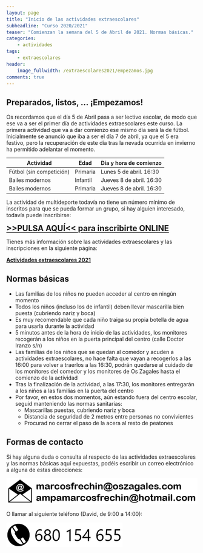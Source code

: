 ```yaml
---
layout: page
title: "Inicio de las actividades extraescolares"
subheadline: "Curso 2020/2021"
teaser: "Comienzan la semana del 5 de Abril de 2021. Normas básicas."
categories:
    - actividades
tags:
    - extraescolares
header:
    image_fullwidth: /extraescolares2021/empezamos.jpg
comments: true
---
```

<!--more-->
<style>
    .high-visibility {
        font-size: 1.5em;
        border: 1px;
        border-radius: 2px;
        text-align: center;
    }
</style>

## Preparados, listos, ... ¡Empezamos!

Os recordamos que el día 5 de Abril pasa a ser lectivo escolar, de modo que ese va a ser el primer día de actividades extraescolares este curso. La primera actividad que va a dar comienzo ese mismo día será la de fútbol. Inicialmente se anunció que iba a ser el día 7 de abril, ya que el 5 era festivo, pero la recuperación de este día tras la nevada ocurrida en invierno ha permitido adelantar el momento.

Actividad | Edad | Día y hora de comienzo
----------|--------|---------
Fútbol (sin competición) | Primaria | Lunes 5 de abril. 16:30
Bailes modernos | Infantil | Jueves 8 de abril. 16:30
Bailes modernos | Primaria | Jueves 8 de abril. 16:30

La actividad de multideporte todavía no tiene un número mínimo de inscritos para que se pueda formar un grupo, si hay alguien interesado, todavía puede inscribirse:

**<a href="https://forms.gle/dDaXVXkTgDt3wMpy9" target="_blank" class="high-visibility">>>PULSA AQUÍ<< para inscribirte ONLINE</a>**

Tienes más información sobre las actividades extraescolares y las inscripciones en la siguiente página:

**[Actividades extraescolares 2021](/actividades/actividades2021)**

## Normas básicas

- Las familias de los niños no pueden acceder al centro en ningún momento
- Todos los niños (incluso los de infantil) deben llevar mascarilla bien puesta (cubriendo nariz y boca)
- Es muy recomendable que cada niño traiga su propia botella de agua para usarla durante la actividad
- 5 minutos antes de la hora de inicio de las actividades, los monitores recogerán a los niños en la puerta principal del centro (calle Doctor Iranzo s/n)
- Las familias de los niños que se quedan al comedor y acuden a actividades extraescolares, no hace falta que vayan a recogerlos a las 16:00 para volver a traerlos a las 16:30, podrán quedarse al cuidado de los monitores del comedor y los monitores de Os Zagales hasta el comienzo de la actividad
- Tras la finalización de la actividad, a las 17:30, los monitores entregarán a los niños a las familias en la puerta del centro
- Por favor, en estos dos momentos, aún estando fuera del centro escolar, seguid manteniendo las normas sanitarias:
  - Mascarillas puestas, cubriendo nariz y boca
  - Distancia de seguridad de 2 metros entre personas no convivientes
  - Procurad no cerrar el paso de la acera al resto de peatones

## Formas de contacto

Si hay alguna duda o consulta al respecto de las actividades extraescolares y las normas básicas aquí expuestas, podéis escribir un correo electrónico a alguna de estas direcciones:

[![Emails de contacto](/images/emailsExtraescolares.png "Emails de contacto")](mailto:marcosfrechin@oszagales.com)

O llamar al siguiente teléfono (David, de 9:00 a 14:00):

[![Teléfono Os Zagales](/images/tlfOsZagales.png "Teléfono Os Zagales")](tel:+34680154655)

